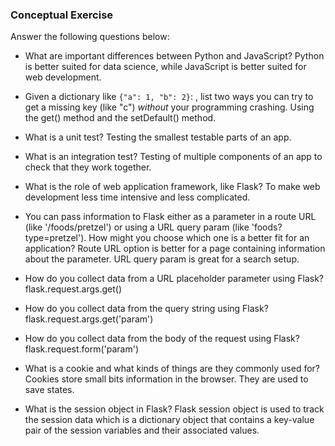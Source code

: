 ### Conceptual Exercise

Answer the following questions below:

- What are important differences between Python and JavaScript?
Python is better suited for data science, while JavaScript is better suited for web development.

- Given a dictionary like ``{"a": 1, "b": 2}``: , list two ways you
  can try to get a missing key (like "c") *without* your programming
  crashing.
Using the get() method and the setDefault() method.

- What is a unit test?
Testing the smallest testable parts of an app.

- What is an integration test?
Testing of multiple components of an app to check that they work together.

- What is the role of web application framework, like Flask?
To make web development less time intensive and less complicated.

- You can pass information to Flask either as a parameter in a route URL
  (like '/foods/pretzel') or using a URL query param (like
  'foods?type=pretzel'). How might you choose which one is a better fit
  for an application?
Route URL option is better for a page containing information about the parameter. URL query param is great for a search setup.

- How do you collect data from a URL placeholder parameter using Flask?
flask.request.args.get()

- How do you collect data from the query string using Flask?
flask.request.args.get('param')

- How do you collect data from the body of the request using Flask?
flask.request.form('param')

- What is a cookie and what kinds of things are they commonly used for?
Cookies store small bits information in the browser. They are used to save states.

- What is the session object in Flask?
Flask session object is used to track the session data which is a dictionary object that contains a key-value pair of the session variables and their associated values. 

- What does Flask's `jsonify()` do?
A helper method to properly return JSON data.